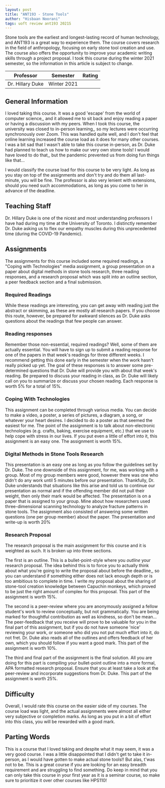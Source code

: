 ```yaml
---
layout: post
title: "ANT193 - Stone Tools"
author: "Hisbaan Noorani"
tags: uoft review ant193 2021S
---
```


Stone tools are the earliest and longest-lasting record of human technology, and ANT193 is a great way to experience them. The course covers research in the field of anthropology, focusing on early stone tool creation and use. The course also offers the opportunity to improve your academic writing skills through a project proposal. I took this course during the winter 2021 semester, so the information in this article is subject to change.

| Professor        | Semester    | Rating                                                                                                                             |
|:----------------:|:-----------:|:----------------------------------------------------------------------------------------------------------------------------------:|
| Dr. Hillary Duke | Winter 2021 | <i class="fa fa-star"></i><i class="fa fa-star"></i><i class="fa fa-star"></i><i class="fa fa-star"></i><i class="fa fa-star"></i> |

## General Information

I loved taking this course. It was a good 'escape' from the world of computer science,, and it allowed me to sit back and enjoy reading a paper or having a discussion with my peers. When I took this course, the university was closed to in-person learning,, so my lectures were occurring synchronously over Zoom. This was handled quite well, and I don't feel that online learning increased the course load as it does for many other courses. I was a bit sad that I wasn't able to take this course in-person, as Dr. Duke had planned to teach us how to make our very own stone tools! I would have loved to do that,, but the pandemic prevented us from doing fun things like that...

I would classify the course load for this course to be very light. As long as you stay on top of the assignments and don't try and do them all last-minute, you will be fine. The professor is also very lenient with extensions, should you need such accommodations, as long as you come to her in advance of the deadline.

## Teaching Staff

Dr. Hillary Duke is one of the nicest and most understanding professors I have had during my time at the University of Toronto. I distinctly remember Dr. Duke asking us to flex our empathy muscles during this unprecedented time (during the COVID-19 Pandemic).

## Assignments

The assignments for this course included some required readings, a "Coping with Technologies" media assignment, a group presentation on a paper about digital methods in stone tools research, three reading responses, and a research proposal which was split into an outline section, a peer feedback section and a final submission.

### Required Readings

While these readings are interesting, you can get away with reading just the abstract or skimming, as these are mostly all research papers. If you choose this route, however, be prepared for awkward silences as Dr. Duke asks questions about the readings that few people can answer.

### Reading responses

Remember those non-essential, required readings? Well, some of them are actually essential. You will have to sign up to submit a reading response for one of the papers in that week's readings for three different weeks. I recommend getting this done early in the semester when the work hasn't really picked up yet. The goal of these responses is to answer some pre-determined questions that Dr. Duke will provide you with about that week's reading. Be prepared to discuss your reading in class, as Dr. Duke will likely call on you to summarize or discuss your chosen reading. Each response is worth 5% for a total of 15%.

### Coping With Technologies

This assignment can be completed through various media. You can decide to make a video, a poster, a series of pictures, a diagram, a song, or whatever your heart desires. I decided to do a poster as that seemed the easiest for me. The point of the assignment is to talk about non-electronic technologies (e.g. crafts, baking, exercise equipment, etc.) that we use to help cope with stress in our lives. If you put even a little of effort into it, this assignment is an easy one. The assignment is worth 15%.

### Digital Methods in Stone Tools Research

This presentation is an easy one as long as you follow the guidelines set by Dr. Duke. The one downside of this assignment, for me, was working with a group. Most of my group members were good, however there was one who didn't do any work until 5 minutes before our presentation. Thankfully, Dr. Duke understands that situations like this arise and told us to continue our presentation as normal and if the offending member did not pull their weight, then only their mark would be affected. The presentation is on a paper that is assigned to your group. Mine about how researchers used three-dimensional scanning technology to analyze fracture patterns in stone tools. The assignment also consisted of answering some written questions (one per group member) about the paper. The presentation and write-up is worth 20%

### Research Proposal

The research proposal is the main assignment for this course and it is weighted as such. It is broken up into three sections.

The first is an outline. This is a bullet-point-style where you *outline* your research proposal. The idea behind this is to force you to actually think about what you're going to write the proposal about before the deadline,, so you can understand if something either does not lack enough depth or is too ambitious to complete in time. I write my proposal about the sharing of stone-tool creation knowledge between Capuchin monkeys, which proved to be just the right amount of complex for this proposal. This part of the assignment is worth 15%.

The second is a peer-review where you are anonymously assigned a fellow student's work to review conceptually, but not grammatically. You are being marked for thoughtful contribution as well as kindness, so don't be mean... The peer-feedback that you receive will prove to be valuable for you in the final part of this assignment, but if you do not have someone 'nice' reviewing your work, or someone who did you not put much effort into it, do not fret. Dr. Duke also reads all of the outlines and offers feedback of her own, which you should follow if you want a good mark. This part of the assignment is worth 10%.

The third and final part of the assignment is the final solution. All you are doing for this part is compiling your bullet-point outline into a more formal, APA formatted research proposal. Ensure that you at least take a look at the peer-review and incorporate suggestions from Dr. Duke. This part of the assignment is worth 25%.

## Difficulty

Overall, I would rate this course on the easier side of my courses. The course load was light, and the actual assignments were almost all either very subjective or completion marks. As long as you put in a bit of effort into this class, you will be rewarded with a good mark.

## Parting Words

This is a course that I loved taking and despite what it may seem, it was a very good course. I was a little disappointed that I didn't get to take it in-person, as I would have gotten to make actual stone tools!! But alas, t'was not to be. This is a great course if you are looking for an easy breadth requirement and are struggling to find something. Do keep in mind that you can only take this course in your first year as it is a seminar course, so make sure to prioritize it over other courses like HPS110!
